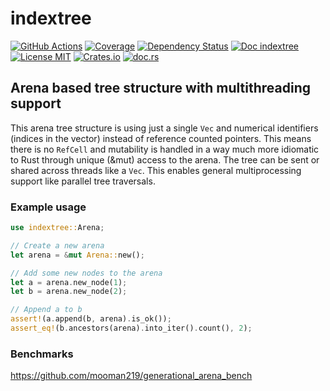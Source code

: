 # indextree

[![GitHub Actions](https://github.com/saschagrunert/indextree/actions/workflows/test.yml/badge.svg)](https://github.com/saschagrunert/indextree/actions/workflows/test.yml)
[![Coverage](https://codecov.io/gh/saschagrunert/indextree/branch/main/graph/badge.svg)](https://codecov.io/gh/saschagrunert/indextree)
[![Dependency Status](https://deps.rs/repo/github/saschagrunert/indextree/status.svg)](https://deps.rs/repo/github/saschagrunert/indextree)
[![Doc indextree](https://img.shields.io/badge/main-indextree-blue.svg)](https://saschagrunert.github.io/indextree/doc/indextree)
[![License MIT](https://img.shields.io/badge/license-MIT-blue.svg)](https://github.com/saschagrunert/indextree/blob/main/LICENSE)
[![Crates.io](https://img.shields.io/crates/v/indextree.svg)](https://crates.io/crates/indextree)
[![doc.rs](https://docs.rs/indextree/badge.svg)](https://docs.rs/indextree)

## Arena based tree structure with multithreading support

This arena tree structure is using just a single `Vec` and numerical identifiers
(indices in the vector) instead of reference counted pointers. This means there
is no `RefCell` and mutability is handled in a way much more idiomatic to Rust
through unique (&mut) access to the arena. The tree can be sent or shared across
threads like a `Vec`. This enables general multiprocessing support like
parallel tree traversals.

### Example usage

```rust
use indextree::Arena;

// Create a new arena
let arena = &mut Arena::new();

// Add some new nodes to the arena
let a = arena.new_node(1);
let b = arena.new_node(2);

// Append a to b
assert!(a.append(b, arena).is_ok());
assert_eq!(b.ancestors(arena).into_iter().count(), 2);
```

### Benchmarks

https://github.com/mooman219/generational_arena_bench
